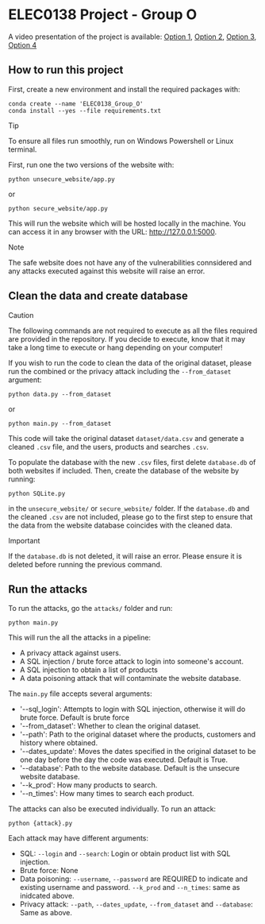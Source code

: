 # ELEC0138 Project - Group O

A video presentation of the project is available: [Option 1](https://youtu.be/DNkoXHIcHfQ), [Option 2](https://www.youtube.com/watch?v=ABIIvp3aeDE), [Option 3](https://youtu.be/aWW4ruqpkNY), [Option 4](https://www.youtube.com/watch?v=afIxiigWNKg)

## How to run this project

First, create a new environment and install the required packages with:
```
conda create --name 'ELEC0138_Group_O'
conda install --yes --file requirements.txt
```
> [!TIP]
> To ensure all files run smoothly, run on Windows Powershell or Linux terminal.

First, run one the two versions of the website with:
```
python unsecure_website/app.py
```
or
```
python secure_website/app.py
```
This will run the website which will be hosted locally in the machine. You can access it in any browser with the URL: http://127.0.0.1:5000.
> [!NOTE]
> The safe website does not have any of the vulnerabilities connsidered and any attacks executed against this website will raise an error.



## Clean the data and create database

> [!CAUTION]
> The following commands are not required to execute as all the files required are provided in the repository. If you decide to execute, know that it may take a long time to execute or hang depending on your computer!

If you wish to run the code to clean the data of the original dataset, please run the combined or the privacy attack including the `--from_dataset` argument:
```
python data.py --from_dataset
```
or
```
python main.py --from_dataset
```
This code will take the original dataset `dataset/data.csv` and generate a cleaned `.csv` file, and the users, products and searches `.csv`.

To populate the database with the new `.csv` files, first delete `database.db` of both websites if included. Then, create the database of the website by running:
```
python SQLite.py
```
in the `unsecure_website/` or ``secure_website/`` folder. If the `database.db` and the cleaned `.csv` are not included, please go to the first step to ensure that the data from the website database coincides with the cleaned data.


> [!IMPORTANT]
> If the `database.db` is not deleted, it will raise an error. Please ensure it is deleted before running the previous command.

## Run the attacks

To run the attacks, go the `attacks/` folder and run:
```
python main.py
```

This will run the all the attacks in a pipeline:
- A privacy attack against users.
- A SQL injection / brute force attack to login into someone's account.
- A SQL injection to obtain a list of products
- A data poisoning attack that will contaminate the website database.

The `main.py` file accepts several arguments:
- '--sql_login': Attempts to login with SQL injection, otherwise it will do brute force. Default is brute force
- '--from_dataset': Whether to clean the original dataset.
- '--path': Path to the original dataset where the products, customers and history where obtained.
- '--dates_update': Moves the dates specified in the original dataset to be one day before the day the code was executed. Default is True.
- '--database': Path to the website database. Default is the unsecure website database.
- '--k_prod': How many products to search.
- '--n_times': How many times to search each product.

The attacks can also be executed individually. To run an attack:
```
python {attack}.py
```

Each attack may have different arguments:
- SQL: `--login` and `--search`: Login or obtain product list with SQL injection.
- Brute force: None
- Data poisoning: `--username`, `--password` are REQUIRED to indicate and existing username and password. `--k_prod` and `--n_times`: same as inidcated above.
- Privacy attack: `--path`, `--dates_update`, `--from_dataset` and `--database`: Same as above.

